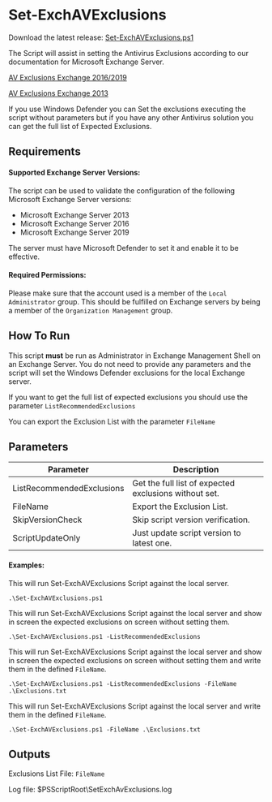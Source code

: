 # Set-ExchAVExclusions

Download the latest release: [Set-ExchAVExclusions.ps1](https://github.com/microsoft/CSS-Exchange/releases/latest/download/Set-ExchAVExclusions.ps1)

The Script will assist in setting the Antivirus Exclusions according to our documentation for Microsoft Exchange Server.

[AV Exclusions Exchange 2016/2019](https://docs.microsoft.com/en-us/Exchange/antispam-and-antimalware/windows-antivirus-software?view=exchserver-2019)

[AV Exclusions Exchange 2013](https://docs.microsoft.com/en-us/exchange/anti-virus-software-in-the-operating-system-on-exchange-servers-exchange-2013-help)

If you use Windows Defender you can Set the exclusions executing the script without parameters but if you have any other Antivirus solution you can get the full list of Expected Exclusions.

## Requirements
#### Supported Exchange Server Versions:
The script can be used to validate the configuration of the following Microsoft Exchange Server versions:
- Microsoft Exchange Server 2013
- Microsoft Exchange Server 2016
- Microsoft Exchange Server 2019

The server must have Microsoft Defender to set it and enable it to be effective.

#### Required Permissions:
Please make sure that the account used is a member of the `Local Administrator` group. This should be fulfilled on Exchange servers by being a member of the  `Organization Management` group.

## How To Run
This script **must** be run as Administrator in Exchange Management Shell on an Exchange Server. You do not need to provide any parameters and the script will set the Windows Defender exclusions for the local Exchange server.

If you want to get the full list of expected exclusions you should use the parameter `ListRecommendedExclusions`

You can export the Exclusion List with the parameter `FileName`

## Parameters

Parameter | Description |
----------|-------------|
ListRecommendedExclusions | Get the full list of expected exclusions without set.
FileName | Export the Exclusion List.
SkipVersionCheck | Skip script version verification.
ScriptUpdateOnly | Just update script version to latest one.


#### Examples:

This will run Set-ExchAVExclusions Script against the local server.

```
.\Set-ExchAVExclusions.ps1
```

This will run Set-ExchAVExclusions Script against the local server and show in screen the expected exclusions on screen without setting them.

```
.\Set-ExchAVExclusions.ps1 -ListRecommendedExclusions
```

This will run Set-ExchAVExclusions Script against the local server and show in screen the expected exclusions on screen without setting them and write them in the defined `FileName`.

```
.\Set-ExchAVExclusions.ps1 -ListRecommendedExclusions -FileName .\Exclusions.txt
```

This will run Set-ExchAVExclusions Script against the local server and write them in the defined `FileName`.

```
.\Set-ExchAVExclusions.ps1 -FileName .\Exclusions.txt
```

## Outputs

Exclusions List File:
`FileName`

Log file:
$PSScriptRoot\SetExchAvExclusions.log
